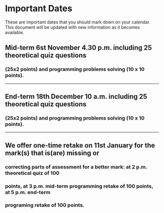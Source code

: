 # Important Dates

These are important dates that you should mark down on your calendar. This document will be updated with new information as it becomes available.

## Mid-term 6st November 4.30 p.m. including 25 theoretical quiz questions
### (25x2 points) and programming problems solving (10 x 10 points).

--------------------------------------------------------------------------

## End-term 18th December 10 a.m. including 25 theoretical quiz questions
### (25x2 points) and programming problems solving (10 x 10 points).

---------------------------------------------------------------------------

## We offer one-time retake on 11st January for the mark(s) that is(are) missing or
### correcting parts of assessment for a better mark: at 2 p.m. theoretical quiz of 100
### points, at 3 p.m. mid-term programming retake of 100 points, at 5 p.m. end-term
### programing retake of 100 points.
